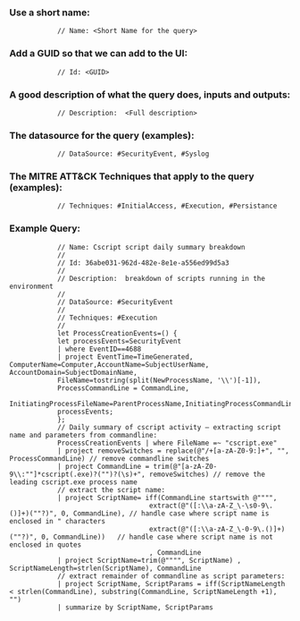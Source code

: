 ### Use a short name:
				// Name: <Short Name for the query>

### Add a GUID so that we can add to the UI:
				// Id: <GUID>

### A good description of what the query does, inputs and outputs:
				// Description:  <Full description>
				
### The datasource for the query (examples):
				// DataSource: #SecurityEvent, #Syslog

### The MITRE ATT&CK Techniques that apply to the query (examples):
				// Techniques: #InitialAccess, #Execution, #Persistance
								
### Example Query:
				// Name: Cscript script daily summary breakdown
				//
				// Id: 36abe031-962d-482e-8e1e-a556ed99d5a3
				//
				// Description:  breakdown of scripts running in the environment
				//
				// DataSource: #SecurityEvent
				//
				// Techniques: #Execution
				//
				let ProcessCreationEvents=() {
				let processEvents=SecurityEvent
				| where EventID==4688
				| project EventTime=TimeGenerated, ComputerName=Computer,AccountName=SubjectUserName, AccountDomain=SubjectDomainName,
				FileName=tostring(split(NewProcessName, '\\')[-1]),
				ProcessCommandLine = CommandLine, 
				InitiatingProcessFileName=ParentProcessName,InitiatingProcessCommandLine="",InitiatingProcessParentFileName="";
				processEvents;
				};
				// Daily summary of cscript activity – extracting script name and parameters from commandline:
				ProcessCreationEvents | where FileName =~ "cscript.exe"
				| project removeSwitches = replace(@"/+[a-zA-Z0-9:]+", "", ProcessCommandLine) // remove commandline switches
				| project CommandLine = trim(@"[a-zA-Z0-9\\:""]*cscript(.exe)?("")?(\s)+", removeSwitches) // remove the leading cscript.exe process name 
				// extract the script name: 
				| project ScriptName= iff(CommandLine startswith @"""", 
				                       extract(@"([:\\a-zA-Z_\-\s0-9\.()]+)(""?)", 0, CommandLine), // handle case where script name is enclosed in " characters
				                       extract(@"([:\\a-zA-Z_\-0-9\.()]+)(""?)", 0, CommandLine))   // handle case where script name is not enclosed in quotes                    
				                       , CommandLine 
				| project ScriptName=trim(@"""", ScriptName) , ScriptNameLength=strlen(ScriptName), CommandLine 
				// extract remainder of commandline as script parameters: 
				| project ScriptName, ScriptParams = iff(ScriptNameLength < strlen(CommandLine), substring(CommandLine, ScriptNameLength +1), "")
				| summarize by ScriptName, ScriptParams 